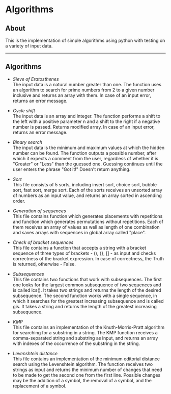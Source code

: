 # Algorithms

## About
This is the implementation of simple algorithms using python with testing on a variety of input data.
***

## Algorithms

* _Sieve of Eratosthenes_<br>
The input data is a natural number greater than one. The function uses an algorithm to search for prime numbers from 2 to a given number inclusive and returns an array with them. In case of an input error, returns an error message.


* _Cycle shift_<br>
The input data is an array and integer. The function performs a shift to the left with a positive parameter n and a shift to the right if a negative number is passed. Returns modified array. In case of an input error, returns an error message.

* _Binary search_<br>
The input data is the minimum and maximum values at which the hidden number can be found. The function outputs a possible number, after which it expects a comment from the user, regardless of whether it is "Greater" or "Less" than the guessed one. Guessing continues until the user enters the phrase "Got it!" Doesn't return anything.

* _Sort_<br>
This file consists of 5 sorts, including insert sort, choice sort, bubble sort, fast sort, merge sort. Each of the sorts receives an unsorted array of numbers as an input value, and returns an array sorted in ascending order.

* _Generation of sequences_<br>
This file contains function which generates placements with repetitions and function which generates permutations without repetitions. Each of them receives an array of values as well as length of one combination and saves arrays with sequences in global array called "place".

* _Check of bracket sequences_<br>
This file contains a function that accepts a string with a bracket sequence of three types of brackets - (), {}, [] - as input and checks correctness of the bracket expression. In case of correctness, the Truth is returned, otherwise - False.

* _Subsequences_<br>
This file contains two functions that work with subsequences. The first one looks for the largest common subsequence of two sequences and is called lcs(). It takes two strings and returns the length of the desired subsequence. The second function works with a single sequence, in which it searches for the greatest increasing subsequence and is called gis. It takes a string and returns the length of the greatest increasing subsequence.

* _KMP_<br>
This file contains an implementation of the Knuth-Morris-Pratt algorithm for searching for a substring in a string. The KMP function receives a comma-separated string and substring as input, and returns an array with indexes of the occurrence of the substring in the string.

* _Levenshtein distance_<br>
This file contains an implementation of the minimum editorial distance search using the Levenshtein algorithm. The function receives two strings as input and returns the minimum number of changes that need to be made to get the second one from the first line. Possible changes may be the addition of a symbol, the removal of a symbol, and the replacement of a symbol.